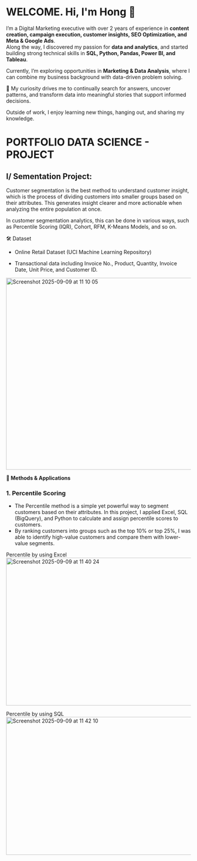 # WELCOME. Hi, I'm Hong 👋  

I’m a Digital Marketing executive with over 2 years of experience in **content creation, campaign execution, customer insights, SEO Optimization, and Meta & Google Ads**.  
Along the way, I discovered my passion for **data and analytics**, and started building strong technical skills in **SQL, Python, Pandas, Power BI, and Tableau**.  

Currently, I’m exploring opportunities in **Marketing & Data Analysis**, where I can combine my business background with data-driven problem solving.  

🔎 My curiosity drives me to continually search for answers, uncover patterns, and transform data into meaningful stories that support informed decisions.  

Outside of work, I enjoy learning new things, hanging out, and sharing my knowledge.  

# PORTFOLIO DATA SCIENCE - PROJECT 
## I/ Sementation Project:

Customer segmentation is the best method to understand customer insight, which is the process of dividing customers into smaller groups based on their attributes. This generates insight clearer and more actionable when analyzing the entire population at once. 

In customer segmentation analytics, this can be done in various ways, such as Percentile Scoring (IQR), Cohort, RFM, K-Means Models, and so on.  

🛠 Dataset
- Online Retail Dataset (UCI Machine Learning Repository)

- Transactional data including Invoice No., Product, Quantity, Invoice Date, Unit Price, and Customer ID.

<img width="1114" height="523" alt="Screenshot 2025-09-09 at 11 10 05" src="https://github.com/user-attachments/assets/16f354f5-13a8-4dad-b9d9-b4db6b396ae8" />

**🔧 Methods & Applications**
### **1. Percentile Scoring**
- The Percentile method is a simple yet powerful way to segment customers based on their attributes. In this project, I applied Excel, SQL (BigQuery), and Python to calculate and assign percentile scores to customers.
- By ranking customers into groups such as the top 10% or top 25%, I was able to identify high-value customers and compare them with lower-value segments.

Percentile by using Excel
<img width="1420" height="403" alt="Screenshot 2025-09-09 at 11 40 24" src="https://github.com/user-attachments/assets/9a81652c-c63e-476b-bfdf-9ae7f5a7e659" />

Percentile by using SQL
<img width="643" height="376" alt="Screenshot 2025-09-09 at 11 42 10" src="https://github.com/user-attachments/assets/f9c1699d-7118-49fe-83dc-3b474c6ddc87" />



